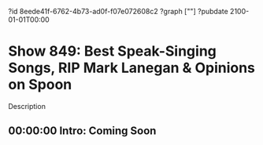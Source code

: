?id 8eede41f-6762-4b73-ad0f-f07e072608c2
?graph [""]
?pubdate 2100-01-01T00:00

# Show 849: Best Speak-Singing Songs, RIP Mark Lanegan & Opinions on Spoon

Description

## 00:00:00 Intro: Coming Soon
